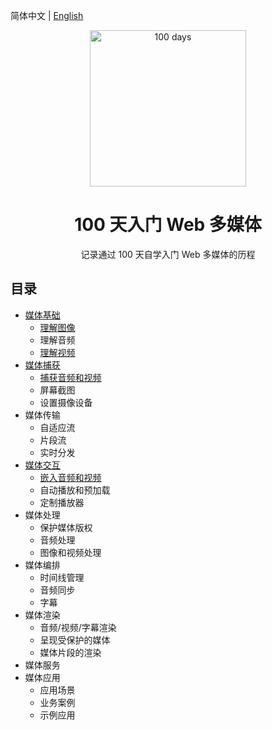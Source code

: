 简体中文 | [English](./zh-cn/README.en-US.md)

<p align="center">
  <img alt="100 days" src="https://user-images.githubusercontent.com/4392234/105186201-6c823400-5b6c-11eb-825d-c97a949233a2.png" width="250px">
</p>

<h1 align="center">
  100 天入门 Web 多媒体
</h1>

<p align="center">
  记录通过 100 天自学入门 Web 多媒体的历程
</p>

## 目录

- [媒体基础](./zh-cn/01_basic)
  - [理解图像](./zh-cn/01_basic/01_image)
  - 理解音频
  - [理解视频](./zh-cn/01_basic/03_video)
- [媒体捕获](./zh-cn/02_capture)
  - [捕获音频和视频](./zh-cn/02_capture/01_camera_and_mike)
  - 屏幕截图
  - 设置摄像设备
- 媒体传输
  - 自适应流
  - 片段流
  - 实时分发
- [媒体交互](./zh-cn/04_interactive)
  - [嵌入音频和视频](./zh-cn/04_interactive/01_audio_and_video)
  - 自动播放和预加载
  - 定制播放器
- 媒体处理
  - 保护媒体版权
  - 音频处理
  - 图像和视频处理
- 媒体编排
  - 时间线管理
  - 音频同步
  - 字幕
- 媒体渲染
  - 音频/视频/字幕渲染
  - 呈现受保护的媒体
  - 媒体片段的渲染
- 媒体服务
- 媒体应用
  - 应用场景    
  - 业务案例
  - 示例应用
